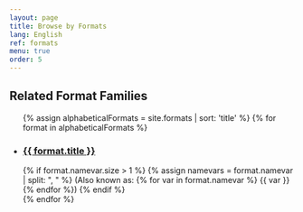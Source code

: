 ```yaml
---
layout: page
title: Browse by Formats
lang: English
ref: formats
menu: true
order: 5
---
```

<h2>Related Format Families</h2>

  <ul>
    {% assign alphabeticalFormats = site.formats | sort: 'title' %}
   {% for format in alphabeticalFormats %}
     <li>
      <h3><a href="{{ site.baseurl }}{{ format.url }}">
       {{ format.title }}</a></h3>
       {% if format.namevar.size > 1 %}
       {% assign namevars = format.namevar | split: ", " %}
         (Also known as: {% for var in format.namevar %}
            {{ var }}
         {% endfor %})
       {% endif %}
     </li>
   {% endfor %}
  </ul>

